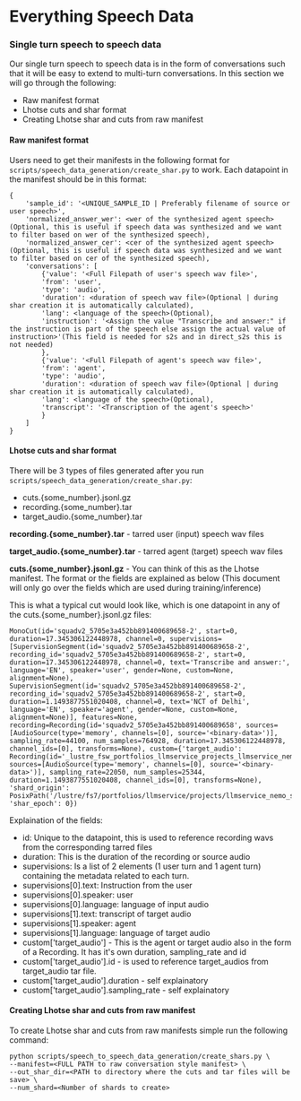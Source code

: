 # Everything Speech Data

### Single turn speech to speech data

Our single turn speech to speech data is in the form of conversations such that it will be easy to extend to multi-turn conversations. In this section we will go through the following:

- Raw manifest format
- Lhotse cuts and shar format
- Creating Lhotse shar and cuts from raw manifest

#### Raw manifest format

Users need to get their manifests in the following format for `scripts/speech_data_generation/create_shar.py` to work. Each datapoint in the manifest should be in this format:

```
{
    'sample_id': '<UNIQUE_SAMPLE_ID | Preferably filename of source or user speech>', 
    'normalized_answer_wer': <wer of the synthesized agent speech>(Optional, this is useful if speech data was synthesized and we want to filter based on wer of the synthesized speech), 
    'normalized_answer_cer': <cer of the synthesized agent speech>(Optional, this is useful if speech data was synthesized and we want to filter based on cer of the synthesized speech), 
    'conversations': [
        {'value': '<Full Filepath of user's speech wav file>', 
        'from': 'user', 
        'type': 'audio', 
        'duration': <duration of speech wav file>(Optional | during shar creation it is automatically calculated), 
        'lang': <language of the speech>(Optional),
        'instruction': '<Assign the value "Transcribe and answer:" if the instruction is part of the speech else assign the actual value of instruction>'(This field is needed for s2s and in direct_s2s this is not needed)
        }, 
        {'value': '<Full Filepath of agent's speech wav file>', 
        'from': 'agent', 
        'type': 'audio', 
        'duration': <duration of speech wav file>(Optional | during shar creation it is automatically calculated), 
        'lang': <language of the speech>(Optional),
        'transcript': '<Transcription of the agent's speech>'
        }
    ]
}
```

#### Lhotse cuts and shar format

There will be 3 types of files generated after you run `scripts/speech_data_generation/create_shar.py`:

- cuts.{some_number}.jsonl.gz
- recording.{some_number}.tar
- target_audio.{some_number}.tar

**recording.{some_number}.tar** - tarred user (input) speech wav files

**target_audio.{some_number}.tar** - tarred agent (target) speech wav files

**cuts.{some_number}.jsonl.gz** - You can think of this as the Lhotse manifest. The format or the fields are explained as below (This document will only go over the fields which are used during training/inference)

This is what a typical cut would look like, which is one datapoint in any of the cuts.{some_number}.jsonl.gz files:
```
MonoCut(id='squadv2_5705e3a452bb891400689658-2', start=0, duration=17.345306122448978, channel=0, supervisions=[SupervisionSegment(id='squadv2_5705e3a452bb891400689658-2', recording_id='squadv2_5705e3a452bb891400689658-2', start=0, duration=17.345306122448978, channel=0, text='Transcribe and answer:', language='EN', speaker='user', gender=None, custom=None, alignment=None), SupervisionSegment(id='squadv2_5705e3a452bb891400689658-2', recording_id='squadv2_5705e3a452bb891400689658-2', start=0, duration=1.1493877551020408, channel=0, text='NCT of Delhi', language='EN', speaker='agent', gender=None, custom=None, alignment=None)], features=None, recording=Recording(id='squadv2_5705e3a452bb891400689658', sources=[AudioSource(type='memory', channels=[0], source='<binary-data>')], sampling_rate=44100, num_samples=764928, duration=17.345306122448978, channel_ids=[0], transforms=None), custom={'target_audio': Recording(id='_lustre_fsw_portfolios_llmservice_projects_llmservice_nemo_speechlm_data_speech_QA_outputs_speechall_squadv2_train_normalized___audios_squadv2_5705e3a452bb891400689658_synthesized_normalized_answer_audio', sources=[AudioSource(type='memory', channels=[0], source='<binary-data>')], sampling_rate=22050, num_samples=25344, duration=1.1493877551020408, channel_ids=[0], transforms=None), 'shard_origin': PosixPath('/lustre/fs7/portfolios/llmservice/projects/llmservice_nemo_speechlm/data/s2s_synthetic_data/s2s_lhotse_with_wavs/test2/cuts.000000.jsonl.gz'), 'shar_epoch': 0})
```

Explaination of the fields:

- id: Unique to the datapoint, this is used to reference recording wavs from the corresponding tarred files
- duration: This is the duration of the recording or source audio
- supervisions: Is a list of 2 elements (1 user turn and 1 agent turn) containing the metadata related to each turn.
- supervisions[0].text: Instruction from the user
- supervisions[0].speaker: user
- supervisions[0].language: language of input audio
- supervisions[1].text: transcript of target audio
- supervisions[1].speaker: agent
- supervisions[1].language: language of target audio
- custom['target_audio'] - This is the agent or target audio also in the form of a Recording. It has it's own duration, sampling_rate and id
- custom['target_audio'].id - is used to reference target_audios from target_audio tar file.
- custom['target_audio'].duration - self explainatory
- custom['target_audio'].sampling_rate - self explainatory

#### Creating Lhotse shar and cuts from raw manifest

To create Lhotse shar and cuts from raw manifests simple run the following command:
```
python scripts/speech_to_speech_data_generation/create_shars.py \
--manifest=<FULL PATH to raw conversation style manifest> \
--out_shar_dir=<PATH to directory where the cuts and tar files will be save> \
--num_shard=<Number of shards to create>
```